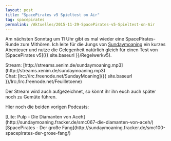 ```yaml
---
layout: post
title: "SpacePirates v5 Spieltest on Air"
tag: spacepirates
permalink: /Aktuelles/2015-11-29-SpacePirates-v5-Spieltest-on-Air
---
```


Am nächsten Sonntag um 11 Uhr gibt es mal wieder eine SpacePirates-Runde zum Mithören. Ich leite für die Jungs von [Sundaymoaning](http://sundaymoaning.de) ein kurzes Abenteuer und nutze die Gelegenheit natürlich gleich für einen Test von [SpacePirates v5]({{ site.baseurl }}/Regelwerkv5).

<p>Stream: [http://streams.xenim.de/sundaymoaning.mp3](http://streams.xenim.de/sundaymoaning.mp3)<br/>
Chat: [irc://irc.freenode.net/SundayMoaning]({{ site.baseurl }}/Irc:/Irc.freenode.net/Feuilletoene)</p>
Der Stream wird auch aufgezeichnet, so könnt ihr ihn euch auch später noch zu Gemüte führen.

Hier noch die beiden vorigen Podcasts:

<p>[Lite: Pulp - Die Diamanten von Aceh](http://sundaymoaning.fracker.de/smc067-die-diamanten-von-aceh/)<br/>
[SpacePirates - Der große Fang](http://sundaymoaning.fracker.de/smc100-spacepirates-der-grose-fang/)</p>

